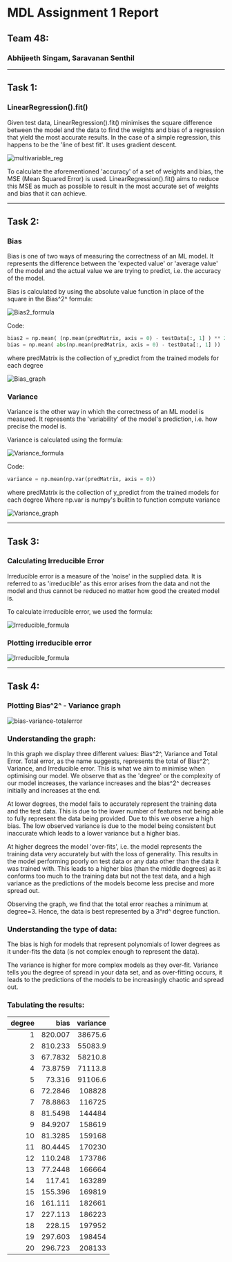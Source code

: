 # MDL Assignment 1 Report
## Team 48:
### Abhijeeth Singam, Saravanan Senthil

---

## **Task 1:** 
### LinearRegression().fit()
Given test data, LinearRegression().fit() minimises the square difference between the model and the data to find the weights and bias of a regression that yield the most accurate results. In the case of a simple regression, this happens to be the 'line of best fit'. It uses gradient descent.

![multivariable_reg](./imgs/multivariable_reg.png)

To calculate the aforementioned 'accuracy' of a set of weights and bias, the MSE (Mean Squared Error) is used. LinearRegression().fit() aims to reduce this MSE as much as possible to result in the most accurate set of weights and bias that it can achieve.

---

## **Task 2:**

### Bias
Bias is one of two ways of measuring the correctness of an ML model. It represents the difference between the 'expected value' or 'average value' of the model and the actual value we are trying to predict, i.e. the accuracy of the model.

Bias is calculated by using the absolute value function in place of the square in the Bias^2^ formula:  

![Bias2_formula](./imgs/bias.png)

Code:

```python
bias2 = np.mean( (np.mean(predMatrix, axis = 0) - testData[:, 1] ) ** 2 )
bias = np.mean( abs(np.mean(predMatrix, axis = 0) - testData[:, 1] ))
```
where predMatrix is the collection of y_predict from the trained models for each degree

![Bias_graph](./imgs/bgraph.png)

### Variance

Variance is the other way in which the correctness of an ML model is measured. It represents the 'variability' of the model's prediction, i.e. how precise the model is.

Variance is calculated using the formula: 

![Variance_formula](./imgs/variance.png)  

Code:  
```python
variance = np.mean(np.var(predMatrix, axis = 0))
```
where predMatrix is the collection of y_predict from the trained models for each degree
Where np.var is numpy's builtin to function compute variance

![Variance_graph](./imgs/vgraph.png)

---

## **Task 3:**
### Calculating Irreducible Error

Irreducible error is a measure of the 'noise' in the supplied data. It is referred to as 'irreducible' as this error arises from the data and not the model and thus cannot be reduced no matter how good the created model is.

To calculate irreducible error, we used the formula:  

![Irreducible_formula](./imgs/irredErr.png)

### Plotting irreducible error

![Irreducible_formula](./imgs/irredgraph.png)



---

## **Task 4:**
### Plotting Bias^2^ - Variance graph

![bias-variance-totalerror](./imgs/bvtgraph.png)

### Understanding the graph:

In this graph we display three different values: Bias^2^, Variance and Total Error. Total error, as the name suggests, represents the total of Bias^2^, Variance, and Irreducible error. This is what we aim to minimise when optimising our model. We observe that as the 'degree' or the complexity of our model increases, the variance increases and the bias^2^ decreases initially and increases at the end.  

At lower degrees, the model fails to accurately represent the training data and the test data. This is due to the lower number of features not being able to fully represent the data being provided. Due to this we observe a high bias. The low observed variance is due to the model being consistent but inaccurate which leads to a lower variance but a higher bias.

At higher degrees the model 'over-fits', i.e. the model represents the training data very accurately but with the loss of generality. This results in the model performing poorly on test data or any data other than the data it was trained with. This leads to a higher bias (than the middle degrees) as it conforms too much to  the training data but not the test data,  and a high variance as the predictions of the models become less precise and more spread out. 

Observing the graph, we find that the total error reaches a minimum at degree=3. Hence, the data is best represented by a 3^rd^ degree function.

### Understanding the type of data:

The bias is high for models that represent polynomials of lower degrees as it under-fits the data (is not complex enough to represent the data).

The variance is higher for more complex models as they over-fit. Variance tells you the degree of spread in your data set, and as over-fitting occurs, it leads to the predictions of the models to be increasingly chaotic and spread out.

### Tabulating the results:

|   degree |     bias |   variance |
|---------:|---------:|-----------:|
|        1 | 820.007  |    38675.6 |
|        2 | 810.233  |    55083.9 |
|        3 |  67.7832 |    58210.8 |
|        4 |  73.8759 |    71113.8 |
|        5 |  73.316  |    91106.6 |
|        6 |  72.2846 |   108828   |
|        7 |  78.8863 |   116725   |
|        8 |  81.5498 |   144484   |
|        9 |  84.9207 |   158619   |
|       10 |  81.3285 |   159168   |
|       11 |  80.4445 |   170230   |
|       12 | 110.248  |   173786   |
|       13 |  77.2448 |   166664   |
|       14 | 117.41   |   163289   |
|       15 | 155.396  |   169819   |
|       16 | 161.111  |   182661   |
|       17 | 227.113  |   186223   |
|       18 | 228.15   |   197952   |
|       19 | 297.603  |   198454   |
|       20 | 296.723  |   208133   |